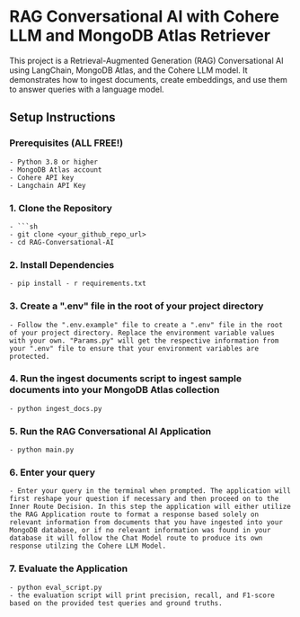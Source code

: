# RAG Conversational AI with Cohere LLM and MongoDB Atlas Retriever

This project is a Retrieval-Augmented Generation (RAG) Conversational AI using LangChain, MongoDB Atlas, and the Cohere LLM model. It demonstrates how to ingest documents, create embeddings, and use them to answer queries with a language model.

## Setup Instructions

### Prerequisites (ALL FREE!)

    - Python 3.8 or higher
    - MongoDB Atlas account
    - Cohere API key
    - Langchain API Key

### 1. Clone the Repository

    - ```sh
    - git clone <your_github_repo_url>
    - cd RAG-Conversational-AI

### 2. Install Dependencies

    - pip install - r requirements.txt

### 3. Create a ".env" file in the root of your project directory

    - Follow the ".env.example" file to create a ".env" file in the root of your project directory. Replace the environment variable values with your own. "Params.py" will get the respective information from your ".env" file to ensure that your environment variables are protected.

### 4. Run the  ingest documents script to ingest sample documents into your MongoDB Atlas collection

    - python ingest_docs.py

### 5. Run the RAG Conversational AI Application

    - python main.py

### 6. Enter your query

    - Enter your query in the terminal when prompted. The application will first reshape your question if necessary and then proceed on to the Inner Route Decision. In this step the application will either utilize the RAG Application route to format a response based solely on relevant information from documents that you have ingested into your MongoDB database, or if no relevant information was found in your database it will follow the Chat Model route to produce its own response utilzing the Cohere LLM Model.

 ### 7. Evaluate the Application

    - python eval_script.py
    - the evaluation script will print precision, recall, and F1-score based on the provided test queries and ground truths.




